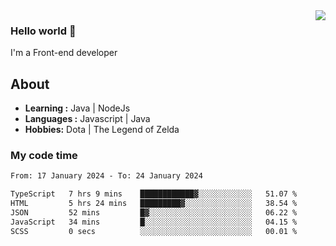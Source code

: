 <img align='right' src="https://github-readme-stats.vercel.app/api?username=jumodada&show_icons=true&theme=vue">

### Hello world 👋

I'm a Front-end developer 
    
## About
-  **Learning :** Java | NodeJs
-  **Languages :** Javascript | Java
-  **Hobbies:** Dota | The Legend of Zelda

### My code time

<!--START_SECTION:waka-->

```txt
From: 17 January 2024 - To: 24 January 2024

TypeScript   7 hrs 9 mins    ████████████▓░░░░░░░░░░░░   51.07 %
HTML         5 hrs 24 mins   █████████▓░░░░░░░░░░░░░░░   38.54 %
JSON         52 mins         █▓░░░░░░░░░░░░░░░░░░░░░░░   06.22 %
JavaScript   34 mins         █░░░░░░░░░░░░░░░░░░░░░░░░   04.15 %
SCSS         0 secs          ░░░░░░░░░░░░░░░░░░░░░░░░░   00.01 %
```

<!--END_SECTION:waka-->
